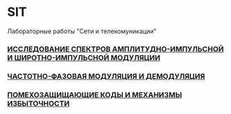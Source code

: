 # SIT
Лабораторные работы "Сети и телекомуникации"
### [ИССЛЕДОВАНИЕ СПЕКТРОВ АМПЛИТУДНО-ИМПУЛЬСНОЙ И ШИРОТНО-ИМПУЛЬСНОЙ МОДУЛЯЦИИ](https://github.com/JohnnyP0T/SIT/tree/main/lab1)
### [ЧАСТОТНО-ФАЗОВАЯ МОДУЛЯЦИЯ И ДЕМОДУЛЯЦИЯ](https://github.com/JohnnyP0T/SIT/tree/main/lab2)
### [ПОМЕХОЗАЩИЩАЮЩИЕ КОДЫ И МЕХАНИЗМЫ ИЗБЫТОЧНОСТИ](https://github.com/JohnnyP0T/SIT/tree/main/lab3)


